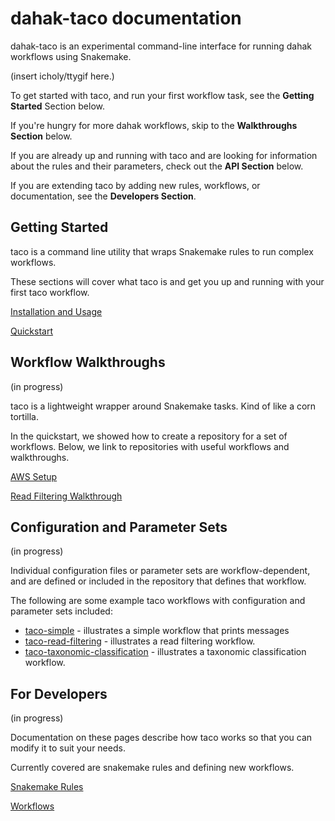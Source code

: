 # dahak-taco documentation

dahak-taco is an experimental command-line interface
for running dahak workflows using Snakemake.

(insert icholy/ttygif here.)

To get started with taco,
and run your first workflow task,
see the **Getting Started** Section below.

If you're hungry for more dahak workflows,
skip to the **Walkthroughs Section** below.

If you are already up and running 
with taco and are looking for 
information about the rules and their 
parameters, check out the 
**API Section** below.

If you are extending taco by adding new
rules, workflows, or documentation, see 
the **Developers Section**.


## Getting Started

taco is a command line utility that wraps
Snakemake rules to run complex workflows.

These sections will cover what taco is
and get you up and running with your 
first taco workflow.

[Installation and Usage](InstallationUsage.md)

[Quickstart](Quickstart.md)


## Workflow Walkthroughs

(in progress)

taco is a lightweight wrapper around Snakemake tasks.
Kind of like a corn tortilla.

In the quickstart, we showed how to create a repository
for a set of workflows. Below, we link to repositories
with useful workflows and walkthroughs.

[AWS Setup](SetupAWS.md)

[Read Filtering Walkthrough](https://dahak-metagenomics.github.io/taco-read-filtering)


## Configuration and Parameter Sets

(in progress)

Individual configuration files or parameter sets
are workflow-dependent, and are defined or included
in the repository that defines that workflow.

The following are some example taco workflows
with configuration and parameter sets included:

* [taco-simple](https://github.com/dahak-metagenomics/taco-simple) - illustrates
    a simple workflow that prints messages
* [taco-read-filtering](https://github.com/dahak-metagenomics/taco-read-filtering) - illustrates
    a read filtering workflow.
* [taco-taxonomic-classification](https://github.com/dahak-metagenomics/taco-taxonomic-classification) - illustrates
    a taxonomic classification workflow.


## For Developers

(in progress)

Documentation on these pages describe how taco works
so that you can modify it to suit your needs. 

Currently covered are snakemake rules and defining 
new workflows.

[Snakemake Rules](SnakemakeRules.md)

[Workflows](Workflows.md)

